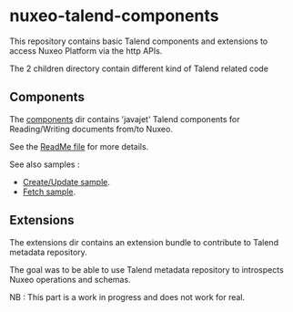 nuxeo-talend-components
=======================

This repository contains basic Talend components and extensions to access Nuxeo Platform via the http APIs.

The 2 children directory contain different kind of Talend related code

## Components 

The [components](components) dir contains 'javajet' Talend components for Reading/Writing documents from/to Nuxeo.

See the [ReadMe file](components/README.md) for more details.

See also samples : 

 - [Create/Update sample](doc/create_update.md).
 - [Fetch sample](doc/fetch.md).

## Extensions

The extensions dir contains an extension bundle to contribute to Talend metadata repository.

The goal was to be able to use Talend metadata repository to introspects Nuxeo operations and schemas.

NB : This part is a work in progress and does not work for real.


